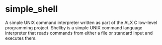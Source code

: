 # simple_shell
A simple UNIX command interpreter written as part of the ALX C low-level programming project.
Shellby is a simple UNIX command language interpreter that reads commands from either a file or standard input and executes them.
